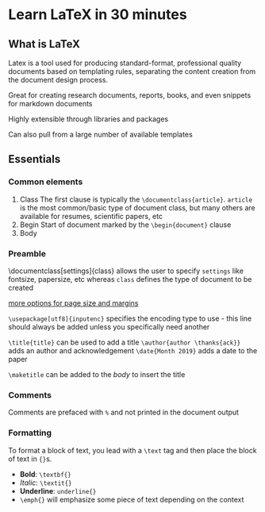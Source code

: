# Learn LaTeX in 30 minutes

## What is LaTeX

Latex is a tool used for producing standard-format, professional quality documents based on templating rules, separating the content creation from the document design process.

Great for creating research documents, reports, books, and even snippets for markdown documents

Highly extensible through libraries and packages

Can also pull from a large number of available templates

## Essentials

### Common elements

1. Class
    The first clause is typically the `\documentclass{article}`. `article` is the most common/basic type of document class, but many others are available for resumes, scientific papers, etc
2. Begin
    Start of document marked by the `\begin{document}` clause
3. Body

### Preamble

\documentclass[settings]{class} allows the user to specify `settings` like fontsize, papersize, etc whereas `class` defines the type of document to be created

[more options for page size and margins](https://www.overleaf.com/learn/Page_size_and_margins)

`\usepackage[utf8]{inputenc}` specifies the encoding type to use - this line should always be added unless you specifically need another

`\title{title}` can be used to add a title
`\author{author \thanks{ack}}` adds an author and acknowledgement
`\date{Month 2019}` adds a date to the paper

`\maketitle` can be added to the _body_ to insert the title

### Comments

Comments are prefaced with `%` and not printed in the document output

### Formatting

To format a block of text, you lead with a `\text` tag and then place the block of text in `{}`s.

- **Bold**: `\textbf{}`
- _Italic_: `\textit{}`
- __Underline__: `underline{}`
- `\emph{}` will emphasize some piece of text depending on the context
